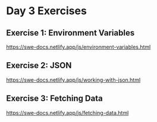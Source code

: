 # Day 3 Exercises

## Exercise 1: Environment Variables

https://swe-docs.netlify.app/js/environment-variables.html

## Exercise 2: JSON

https://swe-docs.netlify.app/js/working-with-json.html

## Exercise 3: Fetching Data

https://swe-docs.netlify.app/js/fetching-data.html
